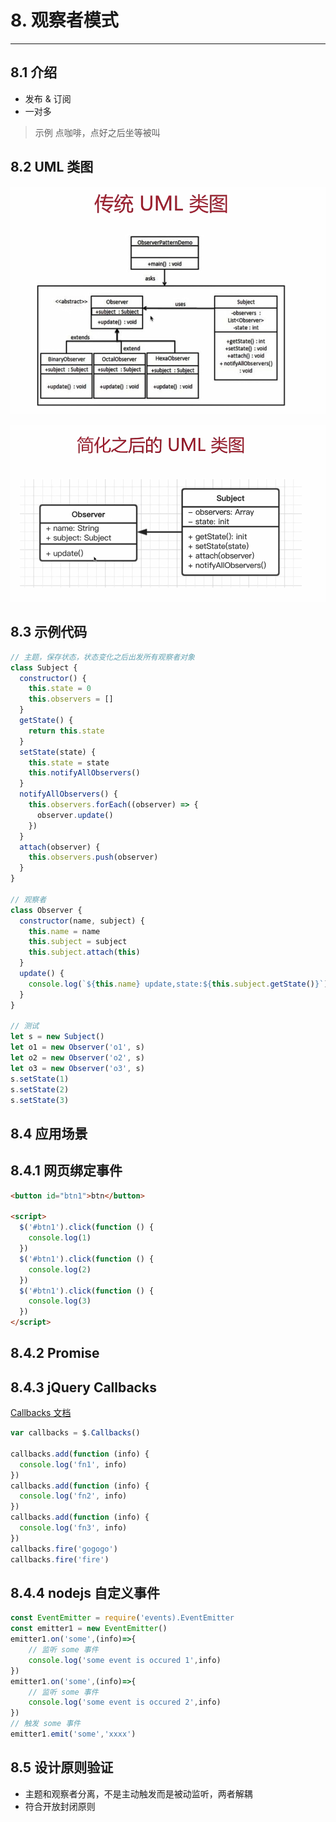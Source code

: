 # 8. 观察者模式

---

## 8.1 介绍

- 发布 & 订阅
- 一对多

> 示例 点咖啡，点好之后坐等被叫

## 8.2 UML 类图

![传统UML类图](images/传统UML类图5.png)

![简化后的UML类图](images/简化后的UML类图5.png)

## 8.3 示例代码

```js
// 主题，保存状态，状态变化之后出发所有观察者对象
class Subject {
  constructor() {
    this.state = 0
    this.observers = []
  }
  getState() {
    return this.state
  }
  setState(state) {
    this.state = state
    this.notifyAllObservers()
  }
  notifyAllObservers() {
    this.observers.forEach((observer) => {
      observer.update()
    })
  }
  attach(observer) {
    this.observers.push(observer)
  }
}

// 观察者
class Observer {
  constructor(name, subject) {
    this.name = name
    this.subject = subject
    this.subject.attach(this)
  }
  update() {
    console.log(`${this.name} update,state:${this.subject.getState()}`)
  }
}

// 测试
let s = new Subject()
let o1 = new Observer('o1', s)
let o2 = new Observer('o2', s)
let o3 = new Observer('o3', s)
s.setState(1)
s.setState(2)
s.setState(3)
```

## 8.4 应用场景

## 8.4.1 网页绑定事件

```html
<button id="btn1">btn</button>

<script>
  $('#btn1').click(function () {
    console.log(1)
  })
  $('#btn1').click(function () {
    console.log(2)
  })
  $('#btn1').click(function () {
    console.log(3)
  })
</script>
```

## 8.4.2 Promise

## 8.4.3 jQuery Callbacks

[Callbacks 文档](https://www.runoob.com/jquery/misc-callbacks.html)

```js
var callbacks = $.Callbacks()

callbacks.add(function (info) {
  console.log('fn1', info)
})
callbacks.add(function (info) {
  console.log('fn2', info)
})
callbacks.add(function (info) {
  console.log('fn3', info)
})
callbacks.fire('gogogo')
callbacks.fire('fire')
```

## 8.4.4 nodejs 自定义事件

```js
const EventEmitter = require('events).EventEmitter
const emitter1 = new EventEmitter()
emitter1.on('some',(info)=>{
	// 监听 some 事件
	console.log('some event is occured 1',info)
})
emitter1.on('some',(info)=>{
	// 监听 some 事件
	console.log('some event is occured 2',info)
})
// 触发 some 事件
emitter1.emit('some','xxxx')
```

## 8.5 设计原则验证

- 主题和观察者分离，不是主动触发而是被动监听，两者解耦
- 符合开放封闭原则
